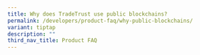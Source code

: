 ```yaml
---
title: Why does TradeTrust use public blockchains?
permalink: /developers/product-faq/why-public-blockchains/
variant: tiptap
description: ""
third_nav_title: Product FAQ
---
```

